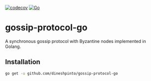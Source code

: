 [![codecov](https://codecov.io/gh/dineshpinto/gossip-protocol-go/graph/badge.svg?token=VJZB5A3A91)](https://codecov.io/gh/dineshpinto/gossip-protocol-go)
[![Go](https://github.com/dineshpinto/gossip-protocol-go/actions/workflows/go.yml/badge.svg)](https://github.com/dineshpinto/gossip-protocol-go/actions/workflows/go.yml)

# gossip-protocol-go

A synchronous gossip protocol with Byzantine nodes implemented in Golang.

## Installation

```bash
go get -u github.com/dineshpinto/gossip-protocol-go
```